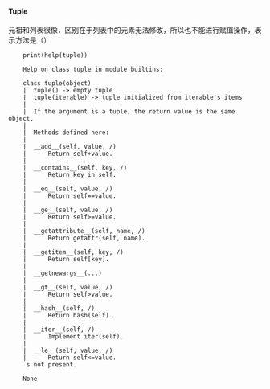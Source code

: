 #### Tuple

元祖和列表很像，区别在于列表中的元素无法修改，所以也不能进行赋值操作，表示方法是（）

        print(help(tuple))

        Help on class tuple in module builtins:

        class tuple(object)
        |  tuple() -> empty tuple
        |  tuple(iterable) -> tuple initialized from iterable's items
        |  
        |  If the argument is a tuple, the return value is the same object.
        |  
        |  Methods defined here:
        |  
        |  __add__(self, value, /)
        |      Return self+value.
        |  
        |  __contains__(self, key, /)
        |      Return key in self.
        |  
        |  __eq__(self, value, /)
        |      Return self==value.
        |  
        |  __ge__(self, value, /)
        |      Return self>=value.
        |  
        |  __getattribute__(self, name, /)
        |      Return getattr(self, name).
        |  
        |  __getitem__(self, key, /)
        |      Return self[key].
        |  
        |  __getnewargs__(...)
        |  
        |  __gt__(self, value, /)
        |      Return self>value.
        |  
        |  __hash__(self, /)
        |      Return hash(self).
        |  
        |  __iter__(self, /)
        |      Implement iter(self).
        |  
        |  __le__(self, value, /)
        |      Return self<=value.
         s not present.

        None